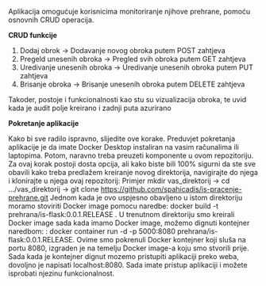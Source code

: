 Aplikacija omogućuje korisnicima monitoriranje njihove prehrane, pomoću osnovnih CRUD operacija.

**CRUD funkcije**

1. Dodaj obrok -> Dodavanje novog obroka putem POST zahtjeva
2. Pregeld unesenih obroka -> Pregled svih obroka putem GET zahtjeva
3. Uredivanje unesenih obroka -> Uredivanje unesenih obroka putem PUT zahtjeva
4. Brisanje obroka -> Brisanje unesenih obroka putem DELETE zahtjeva

Takoder, postoje i funkcionalnosti kao stu su vizualizacija obroka, te uvid kada je audit polje kreirano i zadnji puta azurirano

**Pokretanje aplikacije**

Kako bi sve radilo ispravno, slijedite ove korake. Preduvjet pokretanja aplikacije je da imate Docker Desktop instaliran na vasim računalima ili laptopima. Potom, naravno treba preuzeti komponente u ovom repozitoriju. Za ovaj korak postoji dosta opcija, ali kako biste bili 100% sigurni da ste sve obavili kako treba predlažem kreiranje novog direktorija, navigirajte do njega i klonirajte u njega ovaj repozitorij: Primjer mkdir vas_direktorij -> cd .../vas_direktorij -> git clone https://github.com/spahicadis/is-pracenje-prehrane.git Jednom kada je ovo uspjesno obavljeno u istom direktoriju moramo stoviriti Docker image pomocu naredbe: docker build -t prehrana/is-flask:0.0.1.RELEASE . U trenutnom direktoriju smo kreirali Docker image sada kada imamo Docker image, možemo dignuti kontejner naredbom: : docker container run -d -p 5000:8080 prehrana/is-flask:0.0.1.RELEASE. Ovime smo pokrenuli Docker kontejner koji sluša na portu 8080, izgraden je na temelju Docker image-a koju smo stvorili prije. Sada kada je kontejner dignut mozemo pristupiti aplikaciji preko weba, dovoljno je napisati localhost:8080. Sada imate pristup aplikaciji i možete isprobati njezinu funkcionalnost.
